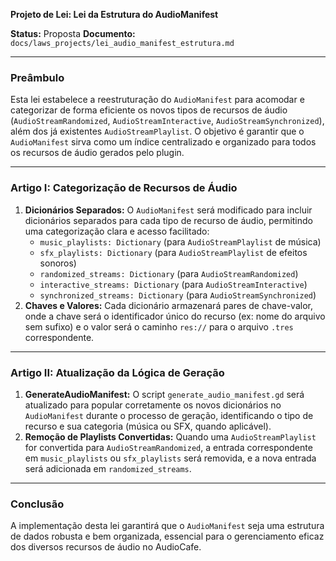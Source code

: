 **Projeto de Lei: Lei da Estrutura do AudioManifest**

**Status:** Proposta
**Documento:** `docs/laws_projects/lei_audio_manifest_estrutura.md`

---

### **Preâmbulo**

Esta lei estabelece a reestruturação do `AudioManifest` para acomodar e categorizar de forma eficiente os novos tipos de recursos de áudio (`AudioStreamRandomized`, `AudioStreamInteractive`, `AudioStreamSynchronized`), além dos já existentes `AudioStreamPlaylist`. O objetivo é garantir que o `AudioManifest` sirva como um índice centralizado e organizado para todos os recursos de áudio gerados pelo plugin.

---

### **Artigo I: Categorização de Recursos de Áudio**

1.  **Dicionários Separados:** O `AudioManifest` será modificado para incluir dicionários separados para cada tipo de recurso de áudio, permitindo uma categorização clara e acesso facilitado:
    *   `music_playlists: Dictionary` (para `AudioStreamPlaylist` de música)
    *   `sfx_playlists: Dictionary` (para `AudioStreamPlaylist` de efeitos sonoros)
    *   `randomized_streams: Dictionary` (para `AudioStreamRandomized`)
    *   `interactive_streams: Dictionary` (para `AudioStreamInteractive`)
    *   `synchronized_streams: Dictionary` (para `AudioStreamSynchronized`)
2.  **Chaves e Valores:** Cada dicionário armazenará pares de chave-valor, onde a chave será o identificador único do recurso (ex: nome do arquivo sem sufixo) e o valor será o caminho `res://` para o arquivo `.tres` correspondente.

---

### **Artigo II: Atualização da Lógica de Geração**

1.  **GenerateAudioManifest:** O script `generate_audio_manifest.gd` será atualizado para popular corretamente os novos dicionários no `AudioManifest` durante o processo de geração, identificando o tipo de recurso e sua categoria (música ou SFX, quando aplicável).
2.  **Remoção de Playlists Convertidas:** Quando uma `AudioStreamPlaylist` for convertida para `AudioStreamRandomized`, a entrada correspondente em `music_playlists` ou `sfx_playlists` será removida, e a nova entrada será adicionada em `randomized_streams`.

---

### **Conclusão**

A implementação desta lei garantirá que o `AudioManifest` seja uma estrutura de dados robusta e bem organizada, essencial para o gerenciamento eficaz dos diversos recursos de áudio no AudioCafe.